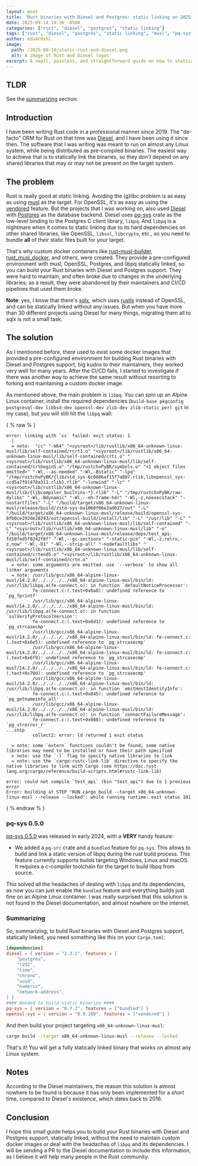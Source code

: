 ```yaml
---
layout: post
title: 'Rust binaries with Diesel and Postgres: static linking on 2025'
date: 2025-09-14 19:36 -0500
categories: ["rust", "diesel", "postgres", "static linking"]
tags: ["rust", "diesel", "postgres", "static linking", "musl", "pq-sys"]
author: edu4rdshl
image:
  path: /2025-09-14/static-rust-and-diesel.png
  alt: A image of Rust and Diesel logos
excerpt: A small, painless, and straightforward guide on how to statically link Rust binaries that use Diesel and Postgres
---
```

## TLDR

See the [summarizing](#summarizing) section.

## Introduction

I have been writing Rust code in a professional manner since 2019. The "de-facto" ORM for Rust on that time was [Diesel](https://diesel.rs/), and I have been using it since then. The software that I was writing was meant to run on almost any Linux system, while being distributed as pre-compiled binaries. The easiest way to achieve that is to statically link the binaries, so they don't depend on any shared libraries that may or may not be present on the target system.

## The problem

Rust is really good at static linking. Avoiding the (g)libc problem is as easy as using [musl](https://musl.libc.org/) as the target. For OpenSSL, it's as easy as using the [vendored](https://docs.rs/openssl/latest/openssl/#vendored) feature. But the projects that I was working on, also used [Diesel](https://diesel.rs/) with [Postgres](https://www.postgresql.org/) as the database backend. Diesel uses [pq-sys](https://crates.io/crates/pq-sys) crate as the low-level binding to the Postgres C client library, `libpq`. And `libpq` is a nightmare when it comes to static linking due to its hard dependencies on other shared libraries, like OpenSSL, `libssl`, `libcrypto`, etc., so you need to bundle **all** of their static files built for your target.

That's why custom docker containers like [rust-musl-builder](https://github.com/emk/rust-musl-builder), [rust_musl_docker](https://gitlab.com/rust_musl_docker/image), and others, were created. They provide a pre-configured environment with musl, OpenSSL, Postgres, and libpq statically linked, so you can build your Rust binaries with Diesel and Postgres support. They were hard to maintain, and often broke due to changes in the underlying libraries; as a result, they were abandoned by their maintainers and CI/CD pipelines that used them broke.

**Note**: yes, I know that there's [sqlx](https://crates.io/crates/sqlx), which uses [rustls](https://crates.io/crates/rustls) instead of OpenSSL, and can be statically linked without any issues. But when you have more than 30 different projects using Diesel for many things, migrating them all to sqlx is not a small task.

## The solution

As I mentioned before, there used to exist some docker images that provided a pre-configured environment for building Rust binaries with Diesel and Postgres support, big kudos to their maintainers, they worked very well for many years. After the CI/CD fails, I started to investigate if there was another way to achieve the same result without resorting to forking and maintaining a custom docker image.

As mentioned above, the main problem is `libpq`. You can spin up an Alpine Linux container, install the required dependencies (`build-base pkgconfig postgresql-dev libbsd-dev openssl-dev zlib-dev zlib-static perl git` in my case), but you will still hit the `libpq` wall:

{ % raw % }
```
error: linking with `cc` failed: exit status: 1
  |
  = note:  "cc" "-m64" "<sysroot>/lib/rustlib/x86_64-unknown-linux-musl/lib/self-contained/rcrt1.o" "<sysroot>/lib/rustlib/x86_64-unknown-linux-musl/lib/self-contained/crti.o" "<sysroot>/lib/rustlib/x86_64-unknown-linux-musl/lib/self-contained/crtbeginS.o" "/tmp/rustchvPyBK/symbols.o" "<1 object files omitted>" "-Wl,--as-needed" "-Wl,-Bstatic" "-lpq" "/tmp/rustchvPyBK/{libzstd_sys-6c0886af15f7a887.rlib,libopenssl_sys-ccd5a7f01478a311.rlib}.rlib" "-lunwind" "-lc" "<sysroot>/lib/rustlib/x86_64-unknown-linux-musl/lib/{libcompiler_builtins-*}.rlib" "-L" "/tmp/rustchvPyBK/raw-dylibs" "-Wl,-Bdynamic" "-Wl,--eh-frame-hdr" "-Wl,-z,noexecstack" "-nostartfiles" "-L" "/build/target/x86_64-unknown-linux-musl/release/build/zstd-sys-ba1068f06e2ad027/out" "-L" "/build/target/x86_64-unknown-linux-musl/release/build/openssl-sys-8fb0ce292de28293/out/openssl-build/install/lib" "-L" "/usr/lib" "-L" "<sysroot>/lib/rustlib/x86_64-unknown-linux-musl/lib/self-contained" "-L" "<sysroot>/lib/rustlib/x86_64-unknown-linux-musl/lib" "-o" "/build/target/x86_64-unknown-linux-musl/release/deps/test_api-fd10fed5f8242f8f" "-Wl,--gc-sections" "-static-pie" "-Wl,-z,relro,-z,now" "-Wl,-O1" "-Wl,--strip-all" "-nodefaultlibs" "<sysroot>/lib/rustlib/x86_64-unknown-linux-musl/lib/self-contained/crtendS.o" "<sysroot>/lib/rustlib/x86_64-unknown-linux-musl/lib/self-contained/crtn.o"
  = note: some arguments are omitted. use `--verbose` to show all linker arguments
  = note: /usr/lib/gcc/x86_64-alpine-linux-musl/14.2.0/../../../../x86_64-alpine-linux-musl/bin/ld: /usr/lib/libpq.a(fe-connect.o): in function `defaultNoticeProcessor':
          fe-connect.c:(.text+0x6a8): undefined reference to `pg_fprintf'
          /usr/lib/gcc/x86_64-alpine-linux-musl/14.2.0/../../../../x86_64-alpine-linux-musl/bin/ld: /usr/lib/libpq.a(fe-connect.o): in function `sslVerifyProtocolVersion':
          fe-connect.c:(.text+0x6d1): undefined reference to `pg_strcasecmp'
          /usr/lib/gcc/x86_64-alpine-linux-musl/14.2.0/../../../../x86_64-alpine-linux-musl/bin/ld: fe-connect.c:(.text+0x6e5): undefined reference to `pg_strcasecmp'
          /usr/lib/gcc/x86_64-alpine-linux-musl/14.2.0/../../../../x86_64-alpine-linux-musl/bin/ld: fe-connect.c:(.text+0x6f9): undefined reference to `pg_strcasecmp'
          /usr/lib/gcc/x86_64-alpine-linux-musl/14.2.0/../../../../x86_64-alpine-linux-musl/bin/ld: fe-connect.c:(.text+0x70d): undefined reference to `pg_strcasecmp'
          /usr/lib/gcc/x86_64-alpine-linux-musl/14.2.0/../../../../x86_64-alpine-linux-musl/bin/ld: /usr/lib/libpq.a(fe-connect.o): in function `emitHostIdentityInfo':
          fe-connect.c:(.text+0x845): undefined reference to `pg_getnameinfo_all'
          /usr/lib/gcc/x86_64-alpine-linux-musl/14.2.0/../../../../x86_64-alpine-linux-musl/bin/ld: /usr/lib/libpq.a(fe-connect.o): in function `connectFailureMessage':
          fe-connect.c:(.text+0x988): undefined reference to `pg_strerror_r'
...snip
          collect2: error: ld returned 1 exit status
          
  = note: some `extern` functions couldn't be found; some native libraries may need to be installed or have their path specified
  = note: use the `-l` flag to specify native libraries to link
  = note: use the `cargo:rustc-link-lib` directive to specify the native libraries to link with Cargo (see https://doc.rust-lang.org/cargo/reference/build-scripts.html#rustc-link-lib)

error: could not compile `test_api` (bin "test_api") due to 1 previous error
Error: building at STEP "RUN cargo build --target x86_64-unknown-linux-musl --release --locked": while running runtime: exit status 101
```
{ % endraw % }

### pq-sys 0.5.0

[pq-sys 0.5.0](https://github.com/sgrif/pq-sys/releases/tag/v0.5.0) was released in early 2024, with a **VERY** handy feature:

- We added a `pq-src` crate and a `bundled` feature for `pq-sys`. This allows to build and link a static version of libpq during the rust build process. This feature currently supports builds targeting Windows, Linux and macOS. It requires a c-compiler toolchain for the target to build libpq from source.

This solved all the headaches of dealing with `libpq` and its dependencies, as now you can just enable the `bundled` feature and everything builds just fine on an Alpine Linux container. I was really surprised that this solution is not found in the Diesel documentation, and almost nowhere on the internet.

### Summarizing

So, summarizing, to build Rust binaries with Diesel and Postgres support, statically linked, you need something like this on your `Cargo.toml`:

```toml
[dependencies]
diesel = { version = "2.3.1", features = [
    "postgres",
    "r2d2",
    "time",
    "chrono",
    "uuid",
    "numeric",
    "network-address",
] }
#### Needed to build static binaries ####
pq-sys = { version = "0.7.2", features = ["bundled"] }
openssl-sys = { version = "0.9.109", features = ["vendored"] }
```

And then build your project targeting `x86_64-unknown-linux-musl`:

```sh
cargo build --target x86_64-unknown-linux-musl --release --locked
```

That's it! You will get a fully statically linked binary that works on almost any Linux system.

## Notes

According to the Diesel maintainers, the reason this solution is almost nowhere to be found is because it has only been implemented for a _short_ time, compared to Diesel's existence, which dates back to 2016.

## Conclusion

I hope this small guide helps you to build your Rust binaries with Diesel and Postgres support, statically linked, without the need to maintain custom docker images or deal with the headaches of `libpq` and its dependencies. I will be sending a PR to the Diesel documentation to include this information, as I believe it will help many people in the Rust community.